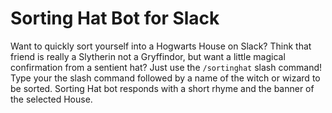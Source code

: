 # Sorting Hat Bot for Slack

Want to quickly sort yourself into a Hogwarts House on Slack? Think that friend is really a Slytherin not a Gryffindor, but want a little magical confirmation from a sentient hat? Just use the `/sortinghat` slash command! Type your the slash command followed by a name of the witch or wizard to be sorted. Sorting Hat bot responds with a short rhyme and the banner of the selected House.

<!-- ![Sorting Hat Bot for Slack](https://github.com/girliemac/slack-httpstatuscats/blob/master/public/images/slack-httpstatuscats.gif)

## Running on Your Own

When you clone this repo run on your own server, rename the `.env-test` file to `.env` and fill out your own Slack Dev credentials.

## Install HTTP Status Cats Bot on Slack

Authenticate from this button!

[![Login with Slack](https://platform.slack-edge.com/img/add_to_slack@2x.png)](https://slack.com/oauth/authorize?scope=commands+team%3Aread&client_id=54308870179.89146186500)


## About HTTP Status Cats

Internet is made of cats, so why not HTTP Status codes, explained with cats?

Originally, HTTP Status Cats was created by yours truly, **me** in 2011!
It is best described on [Know Your Meme](http://knowyourmeme.com/memes/http-status-cats).

I would never imagined I had such a 10-min fame at that time I created and posted the cat pics on [Flickr](https://www.flickr.com/photos/girliemac/sets/72157628409467125/). I was immediately featured on Boing Boing, Mashables, CNN Tech, BuzzFeed, and many more including international tech news etc. Especially, I loved that [Boing Boing](http://boingboing.net/2011/12/14/http-status-cats-by-girliemac.html) said I "just won the internet".

A good time.

HTTP Status Cats are later well-adopted by communities, and evolved into many APIs and apps, especially HTTP Status Cats API and its awesome domain, **http.cat** by [Rogério Vicente](https://twitter.com/rogeriopvl). The page is also available in Catalan language, as its TLD shows!

# Do You Node and Want to Write a Slack Command too?

I wrote up a step-by-step process how to code and configure your Slack app on [Medium](https://medium.com/@girlie_mac/creating-a-slack-command-bot-from-scratch-with-node-js-distribute-it-25cf81f51040#.d4a7ice1s)! -->
